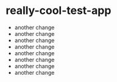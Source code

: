 # really-cool-test-app

* another change
* another change
* another change
* another change
* another change
* another change
* another change
* another change
